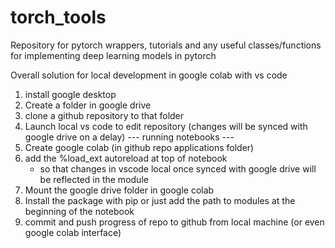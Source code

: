 # torch_tools

Repository for pytorch wrappers, tutorials and any useful classes/functions for implementing deep learning models in pytorch

Overall solution for local development in google colab with vs code

1. install google desktop
2. Create a folder in google drive
3. clone a github repository to that folder
4. Launch local vs code to edit repository
   (changes will be synced with google drive on a delay)
   --- running notebooks ---
5. Create google colab (in github repo applications folder)
6. add the %load_ext autoreload at top of notebook
   - so that changes in vscode local once synced with google drive
     will be reflected in the module
7. Mount the google drive folder in google colab
8. Install the package with pip or just add the path to modules
   at the beginning of the notebook
9. commit and push progress of repo to github from local machine (or even google colab interface)
